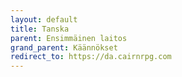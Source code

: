 ```yaml
---
layout: default
title: Tanska
parent: Ensimmäinen laitos
grand_parent: Käännökset
redirect_to: https://da.cairnrpg.com
---
```

